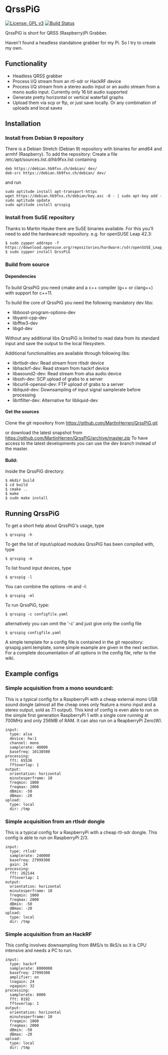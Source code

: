 # QrssPiG

[![License: GPL v3](https://img.shields.io/badge/License-GPL%20v3-blue.svg)](http://www.gnu.org/licenses/gpl-3.0)
[![Build Status](https://travis-ci.org/MartinHerren/QrssPiG.svg?branch=dev)](https://travis-ci.org/MartinHerren/QrssPiG)

QrssPiG is short for QRSS (Raspberry)Pi Grabber.

Haven't found a headless standalone grabber for my Pi. So I try to create my own.

## Functionality
 - Headless QRSS grabber
 - Process I/Q stream from an rtl-sdr or HackRF device
 - Process I/Q stream from a stereo audio input or an audio stream from a mono audio input. Currently only 16 bit audio supported
 - Generate pretty horizontal or vertical waterfall graphs
 - Upload them via scp or ftp, or just save locally. Or any combination of uploads and local saves

## Installation
### Install from Debian 9 repository
There is a Debian Stretch (Debian 9) repository with binaries for amd64 and armhf (Raspberry). To add the repository:
Create a file /etc/apt/sources.list.d/hb9fxx.list containing
```
deb https://debian.hb9fxx.ch/debian/ dev/
deb-src https://debian.hb9fxx.ch/debian/ dev/
```
and run
```
sudo aptitude install apt-transport-https
wget https://debian.hb9fxx.ch/debian/key.asc -O - | sudo apt-key add -
sudo aptitude update
sudo aptitude install qrsspig
```

### Install from SuSE repository
Thanks to Martin Hauke there are SuSE binaries available. For this you'll need to add the hardware:sdr repository.
e.g. for openSUSE Leap 42.3:
```
$ sudo zypper addrepo -f
https://download.opensuse.org/repositories/hardware:/sdr/openSUSE_Leap_42.3/hardware:sdr.repo
$ sudo zypper install QrssPiG
```

### Build from source
#### Dependencies
To build QrssPiG you need cmake and a c++ compiler (g++ or clang++) with support for c++11.

To build the core of QrssPiG you need the following mandatory dev libs:
 - libboost-program-options-dev
 - libyaml-cpp-dev
 - libfftw3-dev
 - libgd-dev

Without any additional libs QrssPiG is limited to read data from its standard input and save the output to the local filesystem.

Additional functionalities are available through following libs:
 - librtlsdr-dev: Read stream from rtlsdr device
 - libhackrf-dev: Read stream from hackrf device
 - libasound2-dev: Read stream from alsa audio device
 - libssh-dev: SCP upload of grabs to a server
 - libcurl4-openssl-dev: FTP upload of grabs to a server
 - libliquid-dev: Downsampling of input signal samplerate before processing
 - librtfilter-dev: Alternative for libliquid-dev

#### Get the sources
Clone the git repository from https://github.com/MartinHerren/QrssPiG.git

or download the latest snapshot from https://github.com/MartinHerren/QrssPiG/archive/master.zip
To have access to the latest developments you can use the dev branch instead of the master.

#### Build:
Inside the QrssPiG directory:
```
$ mkdir build
$ cd build
$ cmake ..
$ make
$ sudo make install
```

## Running QrssPiG
To get a short help about QrssPiG's usage, type
```
$ qrsspig -h
```

To get the list of input/upload modules QrssPiG has been compiled with, type
```
$ qrsspig -m
```

To list found input devices, type
```
$ qrsspig -l
```

You can combine the options -m and -l:
```
$ qrsspig -ml
```
To run QrssPiG, type:
```
$ qrsspig -c configfile.yaml
```
alternatively you can omit the '-c' and just give only the config file
```
$ qrsspig configfile.yaml
```

A simple template for a config file is contained in the git repository: qrsspig.yaml.template, some simple example are given in the next section. For a complete documentation of all options in the config file, refer to the wiki.

## Example configs
### Simple acquisition from a mono soundcard:
This is a typical config for a RaspberryPi with a cheap external mono USB sound dongle (almost all the cheap ones only feature a mono input and a stereo output, sold as 7.1 output). This kind of config is even able to run on the simple first generation RaspberryPi 1 with a single core running at 700MHz and only 256MB of RAM. It can also run on a ReapberryPi Zero(W).
```
input:
  type: alsa
  device: hw:1
  channel: mono
  samplerate: 48000
  basefreq: 10138500
processing:
  fft: 65536
  fftoverlap: 1
output:
  orientation: horizontal
  minutesperframe: 10
  freqmin: 1000
  freqmax: 2000
  dBmin: -50
  dBmax: -20
upload:
  type: local
  dir: /tmp
```

### Simple acquisition from an rtlsdr dongle
This is a typical config for a RaspberryPi with a cheap rtl-sdr dongle. This config is able to run on RaspberryPi 2/3.
```
input:
  type: rtlsdr
  samplerate: 240000
  basefreq: 27999300
  gain: 24
processing:
  fft: 262144
  fftoverlap: 1
output:
  orientation: horizontal
  minutesperframe: 10
  freqmin: 1000
  freqmax: 2000
  dBmin: -50
  dBmax: -20
upload:
  type: local
  dir: /tmp
```

### Simple acquisition from an HackRF
This config involves downsampling from 8MS/s to 8kS/s so it is CPU intensive and needs a PC to run.
```
input:
  type: hackrf
  samplerate: 8000000
  basefreq: 27999300
  amplifier: on
  lnagain: 24
  vgagain: 32
processing:
  samplerate: 8000
  fft: 8192
  fftoverlap: 1
output:
  orientation: horizontal
  minutesperframe: 10
  freqmin: 1000
  freqmax: 2000
  dBmin: -50
  dBmax: -20
upload:
  type: local
  dir: /tmp
```
